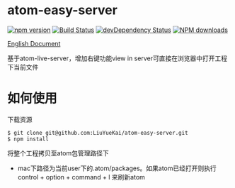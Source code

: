 # atom-easy-server


[![npm version](https://img.shields.io/npm/v/atom-easy-server.svg)](https://www.npmjs.com/package/atom-easy-server)
[![Build Status](https://img.shields.io/travis/LiuYueKai/atom-easy-server/master.svg)](https://travis-ci.org/LiuYueKai/atom-easy-server)
[![devDependency Status](https://img.shields.io/david/dev/LiuYueKai/atom-easy-server.svg)](https://david-dm.org/LiuYueKai/atom-easy-server#info=devDependencies)
[![NPM downloads](http://img.shields.io/npm/dm/atom-easy-server.svg?style=flat)](https://npmjs.org/package/atom-easy-server)

[English Document](https://github.com/LiuYueKai/atom-easy-server)

基于atom-live-server，增加右键功能view in server可直接在浏览器中打开工程下当前文件

# 如何使用

下载资源

```
$ git clone git@github.com:LiuYueKai/atom-easy-server.git
$ npm install
```

将整个工程拷贝至atom包管理路径下

* mac下路径为当前user下的.atom/packages。如果atom已经打开则执行 control + option + command + l 来刷新atom
